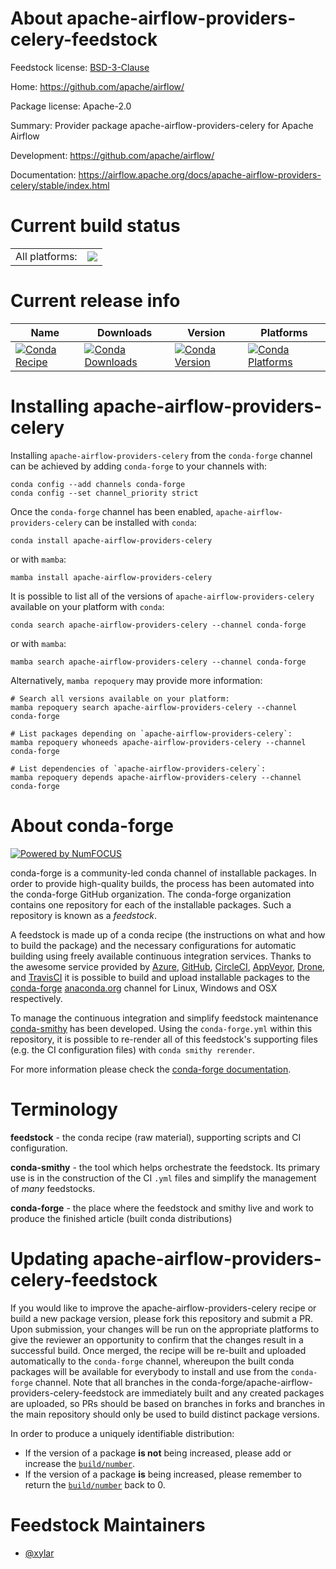 About apache-airflow-providers-celery-feedstock
===============================================

Feedstock license: [BSD-3-Clause](https://github.com/conda-forge/apache-airflow-providers-celery-feedstock/blob/main/LICENSE.txt)

Home: https://github.com/apache/airflow/

Package license: Apache-2.0

Summary: Provider package apache-airflow-providers-celery for Apache Airflow

Development: https://github.com/apache/airflow/

Documentation: https://airflow.apache.org/docs/apache-airflow-providers-celery/stable/index.html

Current build status
====================


<table><tr><td>All platforms:</td>
    <td>
      <a href="https://dev.azure.com/conda-forge/feedstock-builds/_build/latest?definitionId=11944&branchName=main">
        <img src="https://dev.azure.com/conda-forge/feedstock-builds/_apis/build/status/apache-airflow-providers-celery-feedstock?branchName=main">
      </a>
    </td>
  </tr>
</table>

Current release info
====================

| Name | Downloads | Version | Platforms |
| --- | --- | --- | --- |
| [![Conda Recipe](https://img.shields.io/badge/recipe-apache--airflow--providers--celery-green.svg)](https://anaconda.org/conda-forge/apache-airflow-providers-celery) | [![Conda Downloads](https://img.shields.io/conda/dn/conda-forge/apache-airflow-providers-celery.svg)](https://anaconda.org/conda-forge/apache-airflow-providers-celery) | [![Conda Version](https://img.shields.io/conda/vn/conda-forge/apache-airflow-providers-celery.svg)](https://anaconda.org/conda-forge/apache-airflow-providers-celery) | [![Conda Platforms](https://img.shields.io/conda/pn/conda-forge/apache-airflow-providers-celery.svg)](https://anaconda.org/conda-forge/apache-airflow-providers-celery) |

Installing apache-airflow-providers-celery
==========================================

Installing `apache-airflow-providers-celery` from the `conda-forge` channel can be achieved by adding `conda-forge` to your channels with:

```
conda config --add channels conda-forge
conda config --set channel_priority strict
```

Once the `conda-forge` channel has been enabled, `apache-airflow-providers-celery` can be installed with `conda`:

```
conda install apache-airflow-providers-celery
```

or with `mamba`:

```
mamba install apache-airflow-providers-celery
```

It is possible to list all of the versions of `apache-airflow-providers-celery` available on your platform with `conda`:

```
conda search apache-airflow-providers-celery --channel conda-forge
```

or with `mamba`:

```
mamba search apache-airflow-providers-celery --channel conda-forge
```

Alternatively, `mamba repoquery` may provide more information:

```
# Search all versions available on your platform:
mamba repoquery search apache-airflow-providers-celery --channel conda-forge

# List packages depending on `apache-airflow-providers-celery`:
mamba repoquery whoneeds apache-airflow-providers-celery --channel conda-forge

# List dependencies of `apache-airflow-providers-celery`:
mamba repoquery depends apache-airflow-providers-celery --channel conda-forge
```


About conda-forge
=================

[![Powered by
NumFOCUS](https://img.shields.io/badge/powered%20by-NumFOCUS-orange.svg?style=flat&colorA=E1523D&colorB=007D8A)](https://numfocus.org)

conda-forge is a community-led conda channel of installable packages.
In order to provide high-quality builds, the process has been automated into the
conda-forge GitHub organization. The conda-forge organization contains one repository
for each of the installable packages. Such a repository is known as a *feedstock*.

A feedstock is made up of a conda recipe (the instructions on what and how to build
the package) and the necessary configurations for automatic building using freely
available continuous integration services. Thanks to the awesome service provided by
[Azure](https://azure.microsoft.com/en-us/services/devops/), [GitHub](https://github.com/),
[CircleCI](https://circleci.com/), [AppVeyor](https://www.appveyor.com/),
[Drone](https://cloud.drone.io/welcome), and [TravisCI](https://travis-ci.com/)
it is possible to build and upload installable packages to the
[conda-forge](https://anaconda.org/conda-forge) [anaconda.org](https://anaconda.org/)
channel for Linux, Windows and OSX respectively.

To manage the continuous integration and simplify feedstock maintenance
[conda-smithy](https://github.com/conda-forge/conda-smithy) has been developed.
Using the ``conda-forge.yml`` within this repository, it is possible to re-render all of
this feedstock's supporting files (e.g. the CI configuration files) with ``conda smithy rerender``.

For more information please check the [conda-forge documentation](https://conda-forge.org/docs/).

Terminology
===========

**feedstock** - the conda recipe (raw material), supporting scripts and CI configuration.

**conda-smithy** - the tool which helps orchestrate the feedstock.
                   Its primary use is in the construction of the CI ``.yml`` files
                   and simplify the management of *many* feedstocks.

**conda-forge** - the place where the feedstock and smithy live and work to
                  produce the finished article (built conda distributions)


Updating apache-airflow-providers-celery-feedstock
==================================================

If you would like to improve the apache-airflow-providers-celery recipe or build a new
package version, please fork this repository and submit a PR. Upon submission,
your changes will be run on the appropriate platforms to give the reviewer an
opportunity to confirm that the changes result in a successful build. Once
merged, the recipe will be re-built and uploaded automatically to the
`conda-forge` channel, whereupon the built conda packages will be available for
everybody to install and use from the `conda-forge` channel.
Note that all branches in the conda-forge/apache-airflow-providers-celery-feedstock are
immediately built and any created packages are uploaded, so PRs should be based
on branches in forks and branches in the main repository should only be used to
build distinct package versions.

In order to produce a uniquely identifiable distribution:
 * If the version of a package **is not** being increased, please add or increase
   the [``build/number``](https://docs.conda.io/projects/conda-build/en/latest/resources/define-metadata.html#build-number-and-string).
 * If the version of a package **is** being increased, please remember to return
   the [``build/number``](https://docs.conda.io/projects/conda-build/en/latest/resources/define-metadata.html#build-number-and-string)
   back to 0.

Feedstock Maintainers
=====================

* [@xylar](https://github.com/xylar/)

